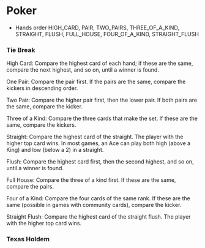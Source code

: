 # Poker 
- Hands order
  HIGH_CARD, PAIR, TWO_PAIRS, THREE_OF_A_KIND, STRAIGHT, FLUSH, 
    FULL_HOUSE, FOUR_OF_A_KIND, STRAIGHT_FLUSH
  
### Tie Break
High Card: Compare the highest card of each hand; if these are the same, compare the next highest, and so on, until a winner is found.

One Pair: Compare the pair first. If the pairs are the same, compare the kickers in descending order.

Two Pair: Compare the higher pair first, then the lower pair. If both pairs are the same, compare the kicker.

Three of a Kind: Compare the three cards that make the set. If these are the same, compare the kickers.

Straight: Compare the highest card of the straight. The player with the higher top card wins. In most games, an Ace can play both high (above a King) and low (below a 2) in a straight.

Flush: Compare the highest card first, then the second highest, and so on, until a winner is found.

Full House: Compare the three of a kind first. If these are the same, compare the pairs.

Four of a Kind: Compare the four cards of the same rank. If these are the same (possible in games with community cards), compare the kicker.

Straight Flush: Compare the highest card of the straight flush. The player with the higher top card wins.

### Texas Holdem